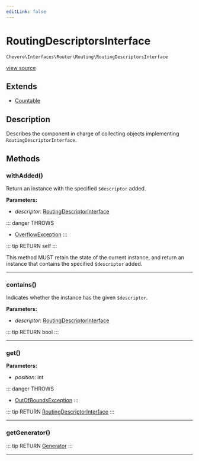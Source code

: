 ```yaml
---
editLink: false
---
```


# RoutingDescriptorsInterface

`Chevere\Interfaces\Router\Routing\RoutingDescriptorsInterface`

[view source](https://github.com/chevere/chevere/blob/master/src/Chevere/Interfaces/Router/Routing/RoutingDescriptorsInterface.php)

## Extends

- [Countable](https://www.php.net/manual/class.countable)

## Description

Describes the component in charge of collecting objects implementing `RoutingDescriptorInterface`.

## Methods

### withAdded()

Return an instance with the specified `$descriptor` added.

**Parameters:**

- *descriptor*: [RoutingDescriptorInterface](./RoutingDescriptorInterface.md)

::: danger THROWS
- [OverflowException](../../../Exceptions/Core/OverflowException.md) 
:::

::: tip RETURN
self
:::

This method MUST retain the state of the current instance, and return
an instance that contains the specified `$descriptor` added.

---

### contains()

Indicates whether the instance has the given `$descriptor`.

**Parameters:**

- *descriptor*: [RoutingDescriptorInterface](./RoutingDescriptorInterface.md)

::: tip RETURN
bool
:::

---

### get()

**Parameters:**

- *position*: int

::: danger THROWS
- [OutOfBoundsException](../../../Exceptions/Core/OutOfBoundsException.md) 
:::

::: tip RETURN
[RoutingDescriptorInterface](./RoutingDescriptorInterface.md)
:::

---

### getGenerator()

::: tip RETURN
[Generator](https://www.php.net/manual/class.generator)
:::

---
